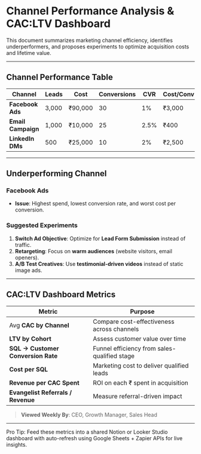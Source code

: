 # Channel Performance Analysis & CAC:LTV Dashboard

This document summarizes marketing channel efficiency, identifies underperformers, and proposes experiments to optimize acquisition costs and lifetime value.

---

## Channel Performance Table

| **Channel**     | **Leads** | **Cost**   | **Conversions** | **CVR**  | **Cost/Conv** |
|------------------|-----------|------------|------------------|----------|----------------|
| **Facebook Ads** | 3,000     | ₹90,000    | 30               | 1%       | ₹3,000         |
| **Email Campaign** | 1,000   | ₹10,000    | 25               | 2.5%     | ₹400           |
| **LinkedIn DMs** | 500       | ₹25,000    | 10               | 2%       | ₹2,500         |

---

## Underperforming Channel

### **Facebook Ads**
- **Issue**: Highest spend, lowest conversion rate, and worst cost per conversion.
  
### Suggested Experiments
1. **Switch Ad Objective**: Optimize for **Lead Form Submission** instead of traffic.
2. **Retargeting**: Focus on **warm audiences** (website visitors, email openers).
3. **A/B Test Creatives**: Use **testimonial-driven videos** instead of static image ads.

---

## CAC:LTV Dashboard Metrics

| **Metric**                         | **Purpose**                                  |
|-----------------------------------|----------------------------------------------|
| Avg **CAC by Channel**            | Compare cost-effectiveness across channels   |
| **LTV by Cohort**                 | Assess customer value over time              |
| **SQL → Customer Conversion Rate**| Funnel efficiency from sales-qualified stage |
| **Cost per SQL**                  | Marketing cost to deliver qualified leads    |
| **Revenue per CAC Spent**         | ROI on each ₹ spent in acquisition           |
| **Evangelist Referrals / Revenue**| Measure referral-driven impact               |

> **Viewed Weekly By**: CEO, Growth Manager, Sales Head

---

Pro Tip: Feed these metrics into a shared Notion or Looker Studio dashboard with auto-refresh using Google Sheets + Zapier APIs for live insights.

